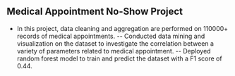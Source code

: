 ## Medical Appointment No-Show Project
- In this project, data cleaning and aggregation are performed on 110000+ records of medical appointments.
-- Conducted data mining and visualization on the dataset to investigate the correlation between a variety of parameters related to medical appointment.
-- Deployed random forest model to train and predict the dataset with a F1 score of 0.44.
